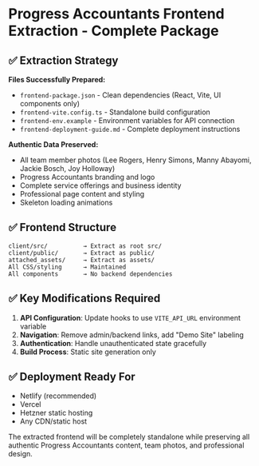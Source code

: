 # Progress Accountants Frontend Extraction - Complete Package

## ✅ Extraction Strategy

**Files Successfully Prepared:**
- `frontend-package.json` - Clean dependencies (React, Vite, UI components only)
- `frontend-vite.config.ts` - Standalone build configuration
- `frontend-env.example` - Environment variables for API connection
- `frontend-deployment-guide.md` - Complete deployment instructions

**Authentic Data Preserved:**
- All team member photos (Lee Rogers, Henry Simons, Manny Abayomi, Jackie Bosch, Joy Holloway)
- Progress Accountants branding and logo
- Complete service offerings and business identity
- Professional page content and styling
- Skeleton loading animations

## ✅ Frontend Structure
```
client/src/          → Extract as root src/
client/public/       → Extract as public/
attached_assets/     → Extract as assets/
All CSS/styling      → Maintained
All components       → No backend dependencies
```

## ✅ Key Modifications Required

1. **API Configuration**: Update hooks to use `VITE_API_URL` environment variable
2. **Navigation**: Remove admin/backend links, add "Demo Site" labeling  
3. **Authentication**: Handle unauthenticated state gracefully
4. **Build Process**: Static site generation only

## ✅ Deployment Ready For
- Netlify (recommended)
- Vercel 
- Hetzner static hosting
- Any CDN/static host

The extracted frontend will be completely standalone while preserving all authentic Progress Accountants content, team photos, and professional design.